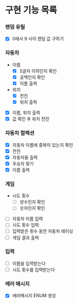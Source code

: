 # 구현 기능 목록

### 랜덤 유틸
- [x] 0에서 9 사이 랜덤 값 구하기

### 자동차
- 이름
  - [x] 5글자 이하인지 확인
  - [x] 공백인지 확인
  - [x] 이름 출력
- 위치
  - [x] 전진
  - [x] 위치 출력
- [x] 이름, 위치 출력
- [x] 값 확인 후 위치 전진

### 자동차 컬렉션
- [x] 자동차 이름에 중복이 있는지 확인
- [x] 전진
- [x] 자동차들 출력
- [x] 우승자 찾기
- [x] 이름 출력

### 게임
- 시도 횟수
  - [ ] 양수인지 확인
  - [ ] 숫자인지 확인
- [ ] 자동차 이름 입력
- [ ] 시도 횟수 입력
- [ ] 입력받은 횟수 동안 자동차 레이싱
- [ ] 게임 결과 출력

### 입력
- [ ] 이름을 입력받는다
- [ ] 시도 횟수를 입력받는다

### 에러 메시지
- [x] 에러메시지 ENUM 생성


